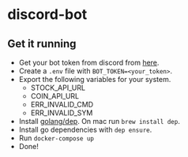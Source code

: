 # discord-bot

## Get it running
* Get your bot token from discord from [here](https://discordapp.com/developers/applications/me).
* Create a `.env` file with `BOT_TOKEN=<your_token>`.
* Export the following variables for your system.
	- STOCK_API_URL
	- COIN_API_URL
	- ERR_INVALID_CMD
	- ERR_INVALID_SYM
* Install [golang/dep](https://github.com/golang/dep). On mac run `brew install dep`.
* Install go dependencies with `dep ensure`.
* Run `docker-compose up`
* Done!

